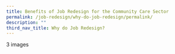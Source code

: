 ```yaml
---
title: Benefits of Job Redesign for the Community Care Sector
permalink: /job-redesign/why-do-job-redesign/permalink/
description: ""
third_nav_title: Why do Job Redesign?
---
```

3 images